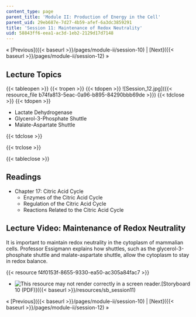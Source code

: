 ```yaml
---
content_type: page
parent_title: 'Module II: Production of Energy in the Cell'
parent_uid: 29eb687e-7d27-4b59-afef-6a3dc3859291
title: 'Session 11: Maintenance of Redox Neutrality'
uid: 58843ff6-eea1-ac3d-1eb2-2129d17d7148
---
```


« [Previous]({{< baseurl >}}/pages/module-ii/session-10) | [Next]({{< baseurl >}}/pages/module-ii/session-12) »

Lecture Topics
--------------

{{< tableopen >}}
{{< tropen >}}
{{< tdopen >}}
![Session_12.jpg]({{< resource_file b74fa813-5eac-0a96-b895-84290bbb69de >}})
{{< tdclose >}}
{{< tdopen >}}


*   Lactate Dehydrogenase
*   Glycerol-3-Phosphate Shuttle
*   Malate-Aspartate Shuttle


{{< tdclose >}}

{{< trclose >}}

{{< tableclose >}}

Readings
--------

*   Chapter 17: Citric Acid Cycle
    *   Enzymes of the Citric Acid Cycle
    *   Regulation of the Citric Acid Cycle
    *   Reactions Related to the Citric Acid Cycle

Lecture Video: Maintenance of Redox Neutrality
----------------------------------------------

It is important to maintain redox neutrality in the cytoplasm of mammalian cells. Professor Essigmann explains how shuttles, such as the glycerol-3-phosphate shuttle and malate-aspartate shuttle, allow the cytoplasm to stay in redox balance.

{{< resource f4f0153f-8655-9330-ea50-ac305a84fac7 >}}

*   ![This resource may not render correctly in a screen reader.](/images/inacessible.gif)[Storyboard 10 (PDF)]({{< baseurl >}}/resources/sb_session11)

« [Previous]({{< baseurl >}}/pages/module-ii/session-10) | [Next]({{< baseurl >}}/pages/module-ii/session-12) »
